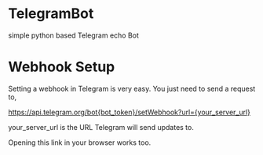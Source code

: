 # TelegramBot
simple python based Telegram echo Bot 

# Webhook Setup
Setting a webhook in Telegram is very easy. You just need to send a request to,

https://api.telegram.org/bot{bot_token}/setWebhook?url={your_server_url}

your_server_url is the URL Telegram will send updates to. 

Opening this link in your browser works too.